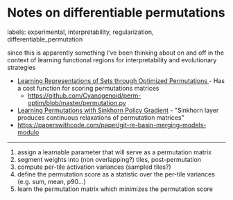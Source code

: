 # Notes on differentiable permutations

labels: experimental, interpretability, regularization, differentiable_permutation

since this is apparently something I've been thinking about on and off in the context of learning functional regions for interpretability and evolutionary strategies

* [Learning Representations of Sets through Optimized Permutations ](https://openreview.net/pdf?id=HJMCcjAcYX) - Has a cost function for scoring permutations matrices
  * https://github.com/Cyanogenoid/perm-optim/blob/master/permutation.py
* [Learning Permutations with Sinkhorn Policy Gradient](https://paperswithcode.com/paper/learning-permutations-with-sinkhorn-policy) - "Sinkhorn layer produces continuous relaxations of permutation matrices"
* https://paperswithcode.com/paper/git-re-basin-merging-models-modulo

----

1. assign a learnable parameter that will serve as a permutation matrix
2. segment weights into (non overlapping?) tiles, post-permutation
3. compute per-tile activation variances (sampled tiles?)
4. define the permutation score as a statistic over the per-tile variances (e.g. sum, mean, p90...)
5. learn the permutation matrix which minimizes the permutation score
